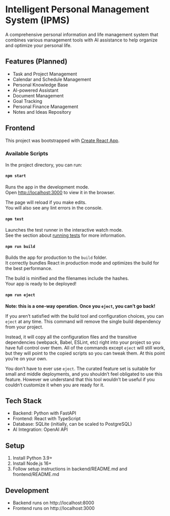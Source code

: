 # Intelligent Personal Management System (IPMS)

A comprehensive personal information and life management system that combines various management tools with AI assistance to help organize and optimize your personal life.

## Features (Planned)
- Task and Project Management
- Calendar and Schedule Management
- Personal Knowledge Base
- AI-powered Assistant
- Document Management
- Goal Tracking
- Personal Finance Management
- Notes and Ideas Repository

## Frontend

This project was bootstrapped with [Create React App](https://github.com/facebook/create-react-app).

### Available Scripts

In the project directory, you can run:

#### `npm start`

Runs the app in the development mode.\
Open [http://localhost:3000](http://localhost:3000) to view it in the browser.

The page will reload if you make edits.\
You will also see any lint errors in the console.

#### `npm test`

Launches the test runner in the interactive watch mode.\
See the section about [running tests](https://facebook.github.io/create-react-app/docs/running-tests) for more information.

#### `npm run build`

Builds the app for production to the `build` folder.\
It correctly bundles React in production mode and optimizes the build for the best performance.

The build is minified and the filenames include the hashes.\
Your app is ready to be deployed!

#### `npm run eject`

**Note: this is a one-way operation. Once you `eject`, you can’t go back!**

If you aren’t satisfied with the build tool and configuration choices, you can `eject` at any time. This command will remove the single build dependency from your project.

Instead, it will copy all the configuration files and the transitive dependencies (webpack, Babel, ESLint, etc) right into your project so you have full control over them. All of the commands except `eject` will still work, but they will point to the copied scripts so you can tweak them. At this point you’re on your own.

You don’t have to ever use `eject`. The curated feature set is suitable for small and middle deployments, and you shouldn’t feel obligated to use this feature. However we understand that this tool wouldn’t be useful if you couldn’t customize it when you are ready for it.

## Tech Stack
- Backend: Python with FastAPI
- Frontend: React with TypeScript
- Database: SQLite (initially, can be scaled to PostgreSQL)
- AI Integration: OpenAI API

## Setup
1. Install Python 3.9+
2. Install Node.js 16+
3. Follow setup instructions in backend/README.md and frontend/README.md

## Development
- Backend runs on http://localhost:8000
- Frontend runs on http://localhost:3000
